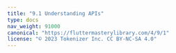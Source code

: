 ```yaml
---
title: "9.1 Understanding APIs"
type: docs
nav_weight: 91000
canonical: "https://fluttermasterylibrary.com/4/9/1"
license: "© 2023 Tokenizer Inc. CC BY-NC-SA 4.0"
---
```

